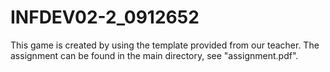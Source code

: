 # INFDEV02-2_0912652

This game is created by using the template provided from our teacher.
The assignment can be found in the main directory, see "assignment.pdf".
